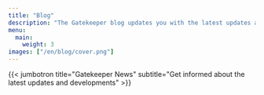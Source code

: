 ```yaml
---
title: "Blog"
description: "The Gatekeeper blog updates you with the latest updates and developments about the Gatekeeper project."
menu:
  main:
    weight: 3
images: ["/en/blog/cover.png"]
---
```


{{< jumbotron title="Gatekeeper News" subtitle="Get informed about the latest updates and developments" >}}
